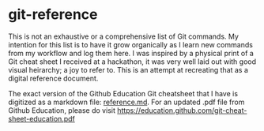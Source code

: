 # git-reference
This is not an exhaustive or a comprehensive list of Git commands. My intention for this list is to have it grow organically as I learn new commands from my workflow and log them here. I was inspired by a physical print of a Git cheat sheet I received at a hackathon, it was very well laid out with good visual heirarchy; a joy to refer to. This is an attempt at recreating that as a digital reference document.

The exact version of the Github Education Git cheatsheet that I have is digitized as a markdown file: [reference.md](reference.md). For an updated .pdf file from Github Education, please do visit https://education.github.com/git-cheat-sheet-education.pdf
